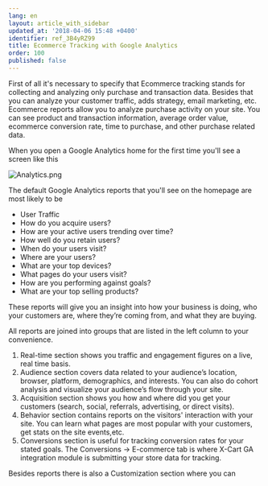 ```yaml
---
lang: en
layout: article_with_sidebar
updated_at: '2018-04-06 15:48 +0400'
identifier: ref_3B4yRZ99
title: Ecommerce Tracking with Google Analytics
order: 100
published: false
---
```

First of all it's necessary to specify that Ecommerce tracking stands for collecting and analyzing only purchase and transaction data. Besides that you can analyze your customer traffic, adds strategy, email marketing, etc. Ecommerce reports allow you to analyze purchase activity on your site. You can see product and transaction information, average order value, ecommerce conversion rate, time to purchase, and other purchase related data.

When you open a Google Analytics home for the first time you'll see a screen like this

![Analytics.png]({{site.baseurl}}/attachments/ref_3B4yRZ99/Analytics.png)

The default Google Analytics reports that you'll see on the homepage are most likely to be 
* User Traffic 
* How do you acquire users?
* How are your active users trending over time?
* How well do you retain users?
* When do your users visit?
* Where are your users?
* What are your top devices?
* What pages do your users visit?
* How are you performing against goals?
* What are your top selling products?

These reports will give you an insight into how your business is doing, who your customers are, where they’re coming from, and what they are buying.

All reports are joined into groups that are listed in the left column to your convenience.  
1. Real-time section shows you traffic and engagement figures on a live, real time basis.
2. Audience section covers data related to your audience’s location, browser, platform, demographics, and interests. You can also do cohort analysis and visualize your audience’s flow through your site.
3. Acquisition section shows you how  and where did you get your customers (search, social, referrals, advertising, or direct visits).
4. Behavior section contains reports on the visitors' interaction with your site. You can learn what pages are most popular with your customers, get stats on the site events,etc.
5. Conversions section is useful for tracking conversion rates for your stated goals. The Conversions -> E-commerce tab is where X-Cart GA integration module is submitting your store data for tracking.



Besides reports there is also a Customization section where you can 



